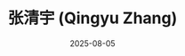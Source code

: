 ---
# 主页标题将默认使用网站标题，此处留空
title: '张清宇 (Qingyu Zhang)'
date: 2025-08-05
type: landing

# SEO (搜索引擎优化) 描述
description: '张清宇 - 中国科学院软件研究所硕士生。研究方向为大语言模型，包括长文本能力和多轮对话能力。'

# SEO 关键词
keywords:
  - 大语言模型
  - 模型压缩
  - 长文本
  - 预训练后微调
  - 强化学习
  - 中科院软件所
  - 张清宇

sections:
  - block: about.biography
    id: about
    content:
      title: 个人简介
      # 用户名指向 `content/authors/admin/` 文件夹中的作者配置
      username: admin

  - block: markdown
    id: news
    content:
      title: 最新动态
      subtitle: ''
      text: |
        - **2025年5月** 一篇论文 "[*ShortGPT*](content/publication/shortgpt-acl2025/)" 被 ACL Findings 2025 接收。
        - **2024年9月** 一篇论文 "[*Base of RoPE Bounds Context Length*](content/publication/base-of-rope-neurips2024/)" 被 NeurIPS 2024 接收。
        - **2024年6月** 荣获福州大学“优秀毕业生”称号。
        - **2023年5月** 荣获第十届ASC世界大学生超级计算机竞赛一等奖。
        - **2022年11月** 荣获第十三届全国大学生数学竞赛一等奖。
    design:
      view: compact
      columns: '2'

  - block: experience
    id: experience
    content:
      title: 实习经历
      date_format: Jan 2006
      # 在下方添加/删除经历条目
      items:
        - title: 算法实习生
          company: 美团
          company_url: 'https://www.meituan.com/'
          location: 中国, 北京
          date_start: '2024-12-01'
          date_end: ''
          description: |2-
              * 主导研发了基于强化学习的大模型对话优化系统。
              * 系统在真实业务场景上线，核心业务转化率提升约20%。
              * 相关研究成果已投稿至 AAAI 2026。
        - title: 基座模型实习生
          company: 百川智能
          company_url: 'https://www.baichuan-ai.com/'
          location: 中国, 北京
          date_start: '2024-01-01'
          date_end: '2024-10-31'
          description: |2-
              * 探究Transformer模型冗余性，提出基于层的剪枝方法 (**ShortGPT**, *ACL Findings*, 2025)。
              * 研究RoPE位置编码的Base下界 (**Base of RoPE Bounds Context Length**, *NeurIPS*, 2024)。
              * 提出“大海捞针”评测的变体方法（专利已授权）。
        - title: 科研实习生
          company: 中国科学院软件研究所
          company_url: 'http://www.iscas.ac.cn/'
          location: 中国, 北京
          date_start: '2023-10-01'
          date_end: '2024-09-30'
          description: |2-
              * 为Megatron框架适配并优化SFT和DPO算法 (*ACL Demo*, 2025)。
              * 使用ModelLink框架，在昇腾910b上实现大规模分布式训练。
    design:
      columns: '2'

  - block: collection
    id: publications
    content:
      title: 近期论文
      text: "此处展示近期发表的论文，完整列表请见我的简历。"
      filters:
        folders:
          - publication
        exclude_featured: false
    design:
      columns: '2'
      view: citation

  - block: collection
    id: projects
    content:
      title: 项目经历
      filters:
        folders:
          - project
    design:
      # 视图样式: card, compact, stream, showcase
      view: card
      columns: '2'
      
  - block: contact
    id: contact
    content:
      title: 联系方式
      email: ttraveller2001@gmail.com
      address:
        street: 中关村南四街4号
        city: 北京
        region: 海淀区
        postcode: '100190'
        country: 中国
        country_code: CN
      coordinates:
        latitude: '39.9837'
        longitude: '116.327'
      autolink: true
    design:
      columns: '2'
---